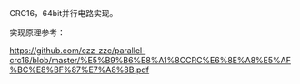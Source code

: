 CRC16，64bit并行电路实现。

实现原理参考：

https://github.com/czz-zzc/parallel-crc16/blob/master/%E5%B9%B6%E8%A1%8CCRC%E6%8E%A8%E5%AF%BC%E8%BF%87%E7%A8%8B.pdf

